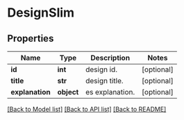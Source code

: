 # DesignSlim

## Properties
Name | Type | Description | Notes
------------ | ------------- | ------------- | -------------
**id** | **int** | design id. | [optional] 
**title** | **str** | design title. | [optional] 
**explanation** | **object** | es explanation. | [optional] 

[[Back to Model list]](../README.md#documentation-for-models) [[Back to API list]](../README.md#documentation-for-api-endpoints) [[Back to README]](../README.md)


